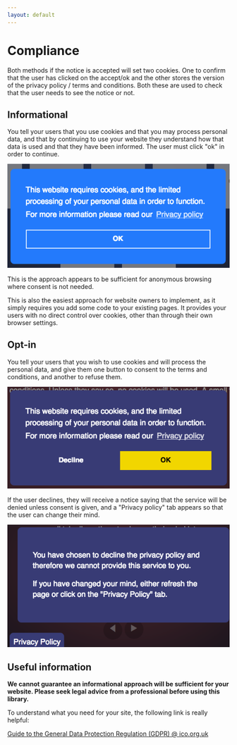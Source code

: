 ```yaml
---
layout: default
---
```

# Compliance

Both methods if the notice is accepted will set two cookies. One to confirm that the user has clicked on the accept/ok and the other stores the version of the privacy policy / terms and conditions. Both these are used to check that the user needs to see the notice or not.

## Informational

You tell your users that you use cookies and that you may process personal data, and that by continuing to use your website they understand how that data is used and that they have been informed. The user must click "ok" in order to continue.

![alt text](img/informational.png "informational popup")

This is the approach appears to be sufficient for anonymous browsing where consent is not needed.

This is also the easiest approach for website owners to implement, as it simply requires you add some code to your existing pages. It provides your users with no direct control over cookies, other than through their own browser settings.


## Opt-in

You tell your users that you wish to use cookies and will process the personal data, and give them one button to consent to the terms and conditions, and another to refuse them.

![alt text](img/opt-in.png "opt-in popup")

If the user declines, they will receive a notice saying that the service will be denied unless consent is given, and a "Privacy policy" tab appears so that the user can change their mind.

![alt text](img/denied.png "denied notice")

## Useful information

**We cannot guarantee an informational approach will be sufficient for your website. Please seek legal advice from a professional before using this library.**

To understand what you need for your site, the following link is really helpful:

[Guide to the General Data Protection Regulation (GDPR) @ ico.org.uk](https://ico.org.uk/for-organisations/guide-to-the-general-data-protection-regulation-gdpr)
